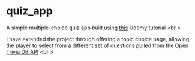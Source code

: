 # quiz_app
A simple multiple-choice quiz app built using [this](https://www.udemy.com/course/build-a-quiz-app-with-html-css-and-javascript/) Udemy tutorial <br \>

I have extended the project through offering a topic choice page, allowing the player to select from a different set of questions pulled from the [Open Trivia DB API](https://opentdb.com/) <br \>
